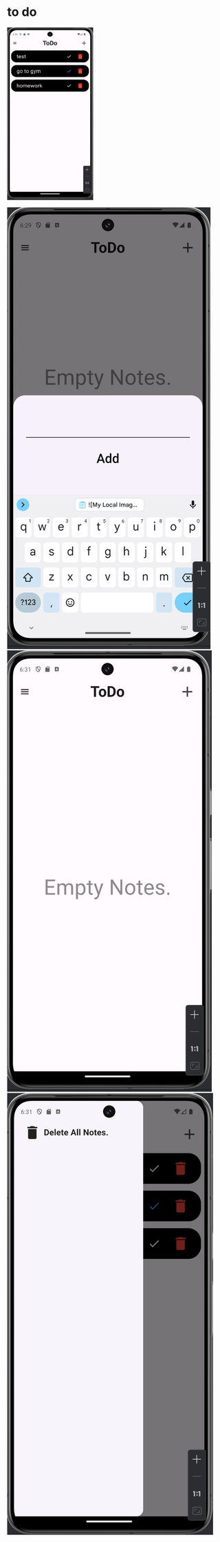 # to do

<!-- ![My Local Image](./images/demo1.png) -->
<img src="./images/demo1.png"  width="200" height="400"/>

![My Local Image](./images/demo2.png)
![My Local Image](./images/demo3.png)
![My Local Image](./images/demo4.png)


